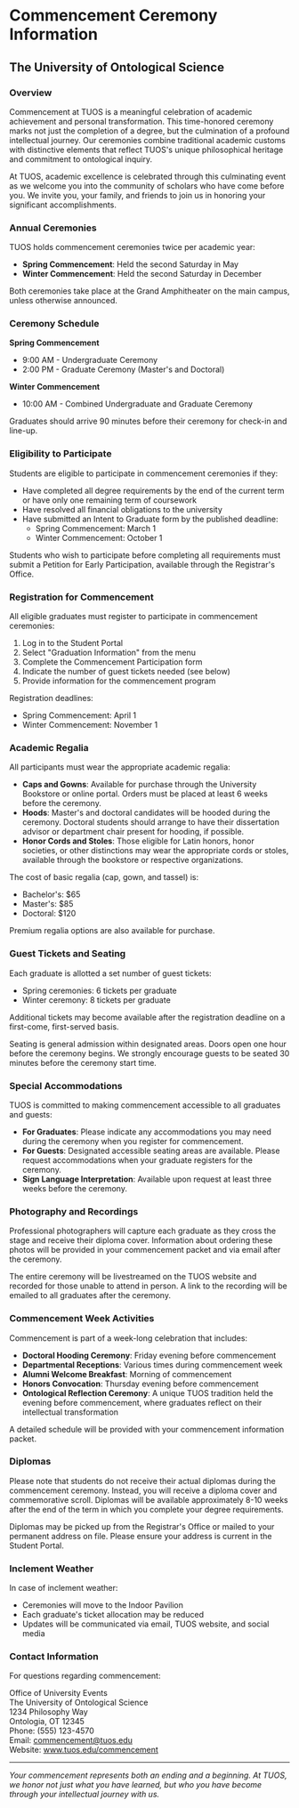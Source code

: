 # Commencement Ceremony Information

## The University of Ontological Science

### Overview

Commencement at TUOS is a meaningful celebration of academic achievement and personal transformation. This time-honored ceremony marks not just the completion of a degree, but the culmination of a profound intellectual journey. Our ceremonies combine traditional academic customs with distinctive elements that reflect TUOS's unique philosophical heritage and commitment to ontological inquiry.

At TUOS, academic excellence is celebrated through this culminating event as we welcome you into the community of scholars who have come before you. We invite you, your family, and friends to join us in honoring your significant accomplishments.

### Annual Ceremonies

TUOS holds commencement ceremonies twice per academic year:

* **Spring Commencement**: Held the second Saturday in May
* **Winter Commencement**: Held the second Saturday in December

Both ceremonies take place at the Grand Amphitheater on the main campus, unless otherwise announced.

### Ceremony Schedule

**Spring Commencement**
* 9:00 AM - Undergraduate Ceremony
* 2:00 PM - Graduate Ceremony (Master's and Doctoral)

**Winter Commencement**
* 10:00 AM - Combined Undergraduate and Graduate Ceremony

Graduates should arrive 90 minutes before their ceremony for check-in and line-up.

### Eligibility to Participate

Students are eligible to participate in commencement ceremonies if they:

* Have completed all degree requirements by the end of the current term or have only one remaining term of coursework
* Have resolved all financial obligations to the university
* Have submitted an Intent to Graduate form by the published deadline:
  * Spring Commencement: March 1
  * Winter Commencement: October 1

Students who wish to participate before completing all requirements must submit a Petition for Early Participation, available through the Registrar's Office.

### Registration for Commencement

All eligible graduates must register to participate in commencement ceremonies:

1. Log in to the Student Portal
2. Select "Graduation Information" from the menu
3. Complete the Commencement Participation form
4. Indicate the number of guest tickets needed (see below)
5. Provide information for the commencement program

Registration deadlines:
* Spring Commencement: April 1
* Winter Commencement: November 1

### Academic Regalia

All participants must wear the appropriate academic regalia:

* **Caps and Gowns**: Available for purchase through the University Bookstore or online portal. Orders must be placed at least 6 weeks before the ceremony.
* **Hoods**: Master's and doctoral candidates will be hooded during the ceremony. Doctoral students should arrange to have their dissertation advisor or department chair present for hooding, if possible.
* **Honor Cords and Stoles**: Those eligible for Latin honors, honor societies, or other distinctions may wear the appropriate cords or stoles, available through the bookstore or respective organizations.

The cost of basic regalia (cap, gown, and tassel) is:
* Bachelor's: $65
* Master's: $85
* Doctoral: $120

Premium regalia options are also available for purchase.

### Guest Tickets and Seating

Each graduate is allotted a set number of guest tickets:
* Spring ceremonies: 6 tickets per graduate
* Winter ceremony: 8 tickets per graduate

Additional tickets may become available after the registration deadline on a first-come, first-served basis.

Seating is general admission within designated areas. Doors open one hour before the ceremony begins. We strongly encourage guests to be seated 30 minutes before the ceremony start time.

### Special Accommodations

TUOS is committed to making commencement accessible to all graduates and guests:

* **For Graduates**: Please indicate any accommodations you may need during the ceremony when you register for commencement.
* **For Guests**: Designated accessible seating areas are available. Please request accommodations when your graduate registers for the ceremony.
* **Sign Language Interpretation**: Available upon request at least three weeks before the ceremony.

### Photography and Recordings

Professional photographers will capture each graduate as they cross the stage and receive their diploma cover. Information about ordering these photos will be provided in your commencement packet and via email after the ceremony.

The entire ceremony will be livestreamed on the TUOS website and recorded for those unable to attend in person. A link to the recording will be emailed to all graduates after the ceremony.

### Commencement Week Activities

Commencement is part of a week-long celebration that includes:

* **Doctoral Hooding Ceremony**: Friday evening before commencement
* **Departmental Receptions**: Various times during commencement week
* **Alumni Welcome Breakfast**: Morning of commencement
* **Honors Convocation**: Thursday evening before commencement
* **Ontological Reflection Ceremony**: A unique TUOS tradition held the evening before commencement, where graduates reflect on their intellectual transformation

A detailed schedule will be provided with your commencement information packet.

### Diplomas

Please note that students do not receive their actual diplomas during the commencement ceremony. Instead, you will receive a diploma cover and commemorative scroll. Diplomas will be available approximately 8-10 weeks after the end of the term in which you complete your degree requirements.

Diplomas may be picked up from the Registrar's Office or mailed to your permanent address on file. Please ensure your address is current in the Student Portal.

### Inclement Weather

In case of inclement weather:
* Ceremonies will move to the Indoor Pavilion
* Each graduate's ticket allocation may be reduced
* Updates will be communicated via email, TUOS website, and social media

### Contact Information

For questions regarding commencement:

Office of University Events  
The University of Ontological Science  
1234 Philosophy Way  
Ontologia, OT 12345  
Phone: (555) 123-4570  
Email: commencement@tuos.edu  
Website: www.tuos.edu/commencement

---

*Your commencement represents both an ending and a beginning. At TUOS, we honor not just what you have learned, but who you have become through your intellectual journey with us.*
